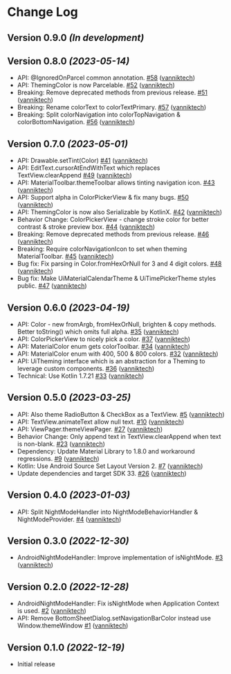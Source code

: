 # Change Log

Version 0.9.0 *(In development)*
--------------------------------

Version 0.8.0 *(2023-05-14)*
----------------------------

- API: @IgnoredOnParcel common annotation. [\#58](https://github.com/vanniktech/ui/pull/58) ([vanniktech](https://github.com/vanniktech))
- API: ThemingColor is now Parcelable. [\#52](https://github.com/vanniktech/ui/pull/52) ([vanniktech](https://github.com/vanniktech))
- Breaking: Remove deprecated methods from previous release. [\#51](https://github.com/vanniktech/ui/pull/51) ([vanniktech](https://github.com/vanniktech))
- Breaking: Rename colorText to colorTextPrimary. [\#57](https://github.com/vanniktech/ui/pull/57) ([vanniktech](https://github.com/vanniktech))
- Breaking: Split colorNavigation into colorTopNavigation & colorBottomNavigation. [\#56](https://github.com/vanniktech/ui/pull/56) ([vanniktech](https://github.com/vanniktech))

Version 0.7.0 *(2023-05-01)*
----------------------------

- API: Drawable.setTint\(Color\) [\#41](https://github.com/vanniktech/ui/pull/41) ([vanniktech](https://github.com/vanniktech))
- API: EditText.cursorAtEndWithText which replaces TextView.clearAppend [\#49](https://github.com/vanniktech/ui/pull/49) ([vanniktech](https://github.com/vanniktech))
- API: MaterialToolbar.themeToolbar allows tinting navigation icon. [\#43](https://github.com/vanniktech/ui/pull/43) ([vanniktech](https://github.com/vanniktech))
- API: Support alpha in ColorPickerView & fix many bugs. [\#50](https://github.com/vanniktech/ui/pull/50) ([vanniktech](https://github.com/vanniktech))
- API: ThemingColor is now also Serializable by KotlinX. [\#42](https://github.com/vanniktech/ui/pull/42) ([vanniktech](https://github.com/vanniktech))
- Behavior Change: ColorPickerView - change stroke color for better contrast & stroke preview box. [\#44](https://github.com/vanniktech/ui/pull/44) ([vanniktech](https://github.com/vanniktech))
- Breaking: Remove deprecated methods from previous release. [\#46](https://github.com/vanniktech/ui/pull/46) ([vanniktech](https://github.com/vanniktech))
- Breaking: Require colorNavigationIcon to set when theming MaterialToolbar. [\#45](https://github.com/vanniktech/ui/pull/45) ([vanniktech](https://github.com/vanniktech))
- Bug fix: Fix parsing in Color.fromHexOrNull for 3 and 4 digit colors. [\#48](https://github.com/vanniktech/ui/pull/48) ([vanniktech](https://github.com/vanniktech))
- Bug fix: Make UiMaterialCalendarTheme & UiTimePickerTheme styles public. [\#47](https://github.com/vanniktech/ui/pull/47) ([vanniktech](https://github.com/vanniktech))

Version 0.6.0 *(2023-04-19)*
----------------------------

- API: Color - new fromArgb, fromHexOrNull, brighten & copy methods. Better toString\(\) which omits full alpha. [\#35](https://github.com/vanniktech/ui/pull/35) ([vanniktech](https://github.com/vanniktech))
- API: ColorPickerView to nicely pick a color. [\#37](https://github.com/vanniktech/ui/pull/37) ([vanniktech](https://github.com/vanniktech))
- API: MaterialColor enum gets colorToolbar. [\#34](https://github.com/vanniktech/ui/pull/34) ([vanniktech](https://github.com/vanniktech))
- API: MaterialColor enum with 400, 500 & 800 colors. [\#32](https://github.com/vanniktech/ui/pull/32) ([vanniktech](https://github.com/vanniktech))
- API: UiTheming interface which is an abstraction for a Theming to leverage custom components. [\#36](https://github.com/vanniktech/ui/pull/36) ([vanniktech](https://github.com/vanniktech))
- Technical: Use Kotlin 1.7.21 [\#33](https://github.com/vanniktech/ui/pull/33) ([vanniktech](https://github.com/vanniktech))

Version 0.5.0 *(2023-03-25)*
----------------------------

- API: Also theme RadioButton & CheckBox as a TextView. [\#5](https://github.com/vanniktech/ui/pull/5) ([vanniktech](https://github.com/vanniktech))
- API: TextView.animateText allow null text. [\#10](https://github.com/vanniktech/ui/pull/10) ([vanniktech](https://github.com/vanniktech))
- API: ViewPager.themeViewPager. [\#27](https://github.com/vanniktech/ui/pull/27) ([vanniktech](https://github.com/vanniktech))
- Behavior Change: Only append text in TextView.clearAppend when text is non-blank. [\#23](https://github.com/vanniktech/ui/pull/23) ([vanniktech](https://github.com/vanniktech))
- Dependency: Update Material Library to 1.8.0 and workaround regressions. [\#9](https://github.com/vanniktech/ui/pull/9) ([vanniktech](https://github.com/vanniktech))
- Kotlin: Use Android Source Set Layout Version 2. [\#7](https://github.com/vanniktech/ui/pull/7) ([vanniktech](https://github.com/vanniktech))
- Update dependencies and target SDK 33. [\#26](https://github.com/vanniktech/ui/pull/26) ([vanniktech](https://github.com/vanniktech))

Version 0.4.0 *(2023-01-03)*
----------------------------

- API: Split NightModeHandler into NightModeBehaviorHandler & NightModeProvider. [\#4](https://github.com/vanniktech/ui/pull/4) ([vanniktech](https://github.com/vanniktech))

Version 0.3.0 *(2022-12-30)*
----------------------------

- AndroidNightModeHandler: Improve implementation of isNightMode. [\#3](https://github.com/vanniktech/ui/pull/3) ([vanniktech](https://github.com/vanniktech))

Version 0.2.0 *(2022-12-28)*
----------------------------

- AndroidNightModeHandler: Fix isNightMode when Application Context is used. [\#2](https://github.com/vanniktech/ui/pull/2) ([vanniktech](https://github.com/vanniktech))
- API: Remove BottomSheetDialog.setNavigationBarColor instead use Window.themeWindow [\#1](https://github.com/vanniktech/ui/pull/1) ([vanniktech](https://github.com/vanniktech))

Version 0.1.0 *(2022-12-19)*
----------------------------

- Initial release
